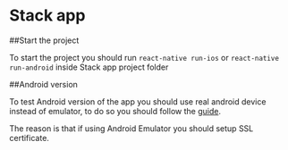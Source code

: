 # Stack app

##Start the project

To start the project you should run ```react-native run-ios``` or ```react-native run-android```
inside Stack app project folder

##Android version

To test Android version of the app you should use real android device instead of emulator, to do so you should follow the [guide](https://facebook.github.io/react-native/docs/running-on-device#1-enable-debugging-over-usb).

The reason is that if using Android Emulator you should setup SSL certificate.
